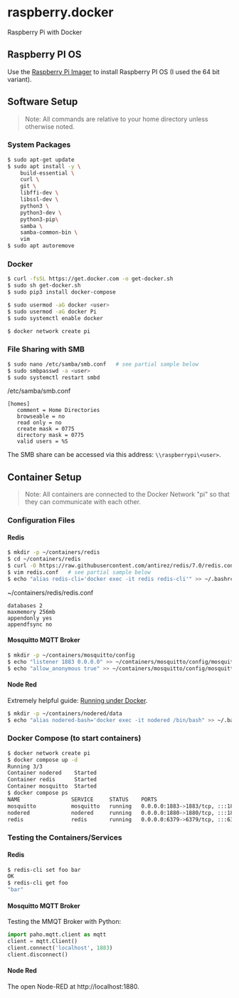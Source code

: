 # raspberry.docker
Raspberry Pi with Docker


## Raspberry PI OS

Use the [Raspberry Pi Imager](https://www.raspberrypi.com/software/) to install Raspberry PI OS (I used the 64 bit variant).


## Software Setup

> Note: All commands are relative to your home directory unless otherwise noted.


### System Packages

```bash
$ sudo apt-get update
$ sudo apt install -y \
    build-essential \
    curl \
    git \
    libffi-dev \
    libssl-dev \
    python3 \
    python3-dev \
    python3-pip\
    samba \
    samba-common-bin \
    vim
$ sudo apt autoremove
```


### Docker

```bash
$ curl -fsSL https://get.docker.com -o get-docker.sh
$ sudo sh get-docker.sh
$ sudo pip3 install docker-compose

$ sudo usermod -aG docker <user>
$ sudo usermod -aG docker Pi
$ sudo systemctl enable docker

$ docker network create pi
```


### File Sharing with SMB

```bash
$ sudo nano /etc/samba/smb.conf   # see partial sample below
$ sudo smbpasswd -a <user>
$ sudo systemctl restart smbd
```

/etc/samba/smb.conf
```inifile
[homes]
   comment = Home Directories
   browseable = no
   read only = no
   create mask = 0775
   directory mask = 0775
   valid users = %S
```

The SMB share can be accessed via this address: `\\raspberrypi\<user>`.


## Container Setup

> Note: All containers are connected to the Docker Network "pi" so that they can communicate with each other.


### Configuration Files

#### Redis

```bash
$ mkdir -p ~/containers/redis
$ cd ~/containers/redis
$ curl -O https://raw.githubusercontent.com/antirez/redis/7.0/redis.conf
$ vim redis.conf   # see partial sample below
$ echo "alias redis-cli='docker exec -it redis redis-cli'" >> ~/.bashrc
```

~/containers/redis/redis.conf
```inifile
databases 2
maxmemory 256mb
appendonly yes
appendfsync no
```


#### Mosquitto MQTT Broker

```bash
$ mkdir -p ~/containers/mosquitto/config
$ echo "listener 1883 0.0.0.0" >> ~/containers/mosquitto/config/mosquitto.conf
$ echo "allow_anonymous true" >> ~/containers/mosquitto/config/mosquitto.conf
```

#### Node Red

Extremely helpful guide:  [Running under Docker](https://nodered.org/docs/getting-started/docker).

```bash
$ mkdir -p ~/containers/nodered/data
$ echo "alias nodered-bash='docker exec -it nodered /bin/bash" >> ~/.bashrc
```


### Docker Compose (to start containers)

```bash
$ docker network create pi
$ docker compose up -d
Running 3/3
Container nodered    Started
Container redis      Started
Container mosquitto  Started
$ docker compose ps
NAME                SERVICE     STATUS    PORTS
mosquitto           mosquitto   running   0.0.0.0:1883->1883/tcp, :::1883->1883/tcp
nodered             nodered     running   0.0.0.0:1880->1880/tcp, :::1880->1880/tcp
redis               redis       running   0.0.0.0:6379->6379/tcp, :::6379->6379/tcp
```


### Testing the Containers/Services

#### Redis

```bash
$ redis-cli set foo bar
OK
$ redis-cli get foo
"bar"
```


#### Mosquitto MQTT Broker

Testing the MMQT Broker with Python:

```python
import paho.mqtt.client as mqtt
client = mqtt.Client()
client.connect('localhost', 1883)
client.disconnect()
```


#### Node Red

The open Node-RED at http://localhost:1880.